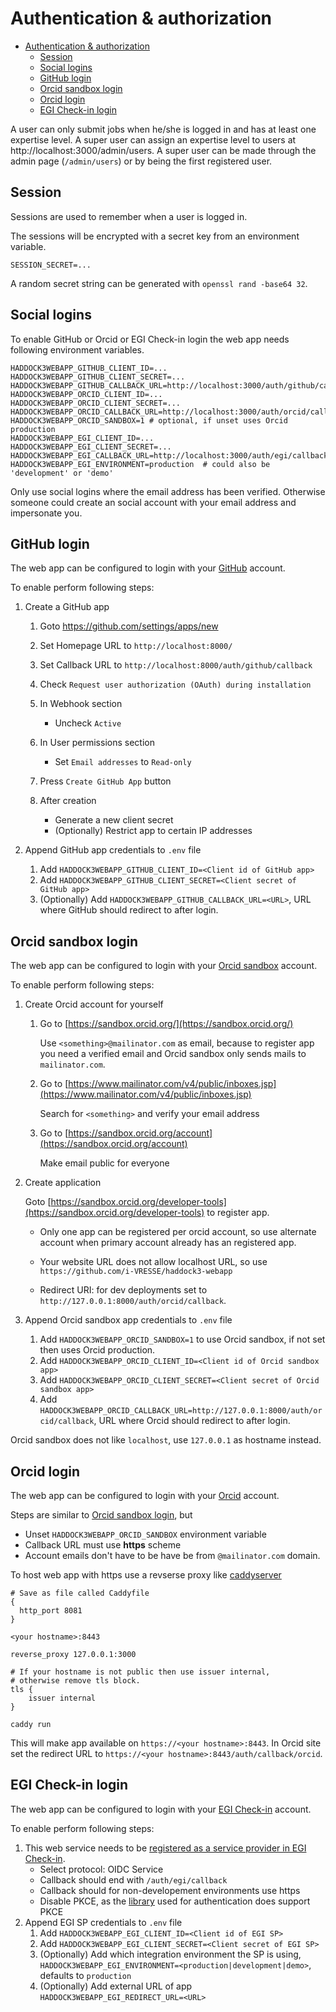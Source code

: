 # Authentication & authorization

- [Authentication \& authorization](#authentication--authorization)
  - [Session](#session)
  - [Social logins](#social-logins)
  - [GitHub login](#github-login)
  - [Orcid sandbox login](#orcid-sandbox-login)
  - [Orcid login](#orcid-login)
  - [EGI Check-in login](#egi-check-in-login)

A user can only submit jobs when he/she is logged in and has at least one expertise level.
A super user can assign an expertise level to users at http://localhost:3000/admin/users.
A super user can be made through the admin page (`/admin/users`) or by being the first registered user.

## Session

Sessions are used to remember when a user is logged in.

The sessions will be encrypted with a secret key from an environment variable.

```shell
SESSION_SECRET=...
```

A random secret string can be generated with `openssl rand -base64 32`.

## Social logins

To enable GitHub or Orcid or EGI Check-in login the web app needs following environment variables.

```shell
HADDOCK3WEBAPP_GITHUB_CLIENT_ID=...
HADDOCK3WEBAPP_GITHUB_CLIENT_SECRET=...
HADDOCK3WEBAPP_GITHUB_CALLBACK_URL=http://localhost:3000/auth/github/callback
HADDOCK3WEBAPP_ORCID_CLIENT_ID=...
HADDOCK3WEBAPP_ORCID_CLIENT_SECRET=...
HADDOCK3WEBAPP_ORCID_CALLBACK_URL=http://localhost:3000/auth/orcid/callback
HADDOCK3WEBAPP_ORCID_SANDBOX=1 # optional, if unset uses Orcid production
HADDOCK3WEBAPP_EGI_CLIENT_ID=...
HADDOCK3WEBAPP_EGI_CLIENT_SECRET=...
HADDOCK3WEBAPP_EGI_CALLBACK_URL=http://localhost:3000/auth/egi/callback
HADDOCK3WEBAPP_EGI_ENVIRONMENT=production  # could also be 'development' or 'demo'
```

Only use social logins where the email address has been verified.
Otherwise someone could create an social account with your email address and impersonate you.

## GitHub login

The web app can be configured to login with your
[GitHub](https://gibhub.com) account.

To enable perform following steps:

1. Create a GitHub app

   1. Goto <https://github.com/settings/apps/new>
   2. Set Homepage URL to `http://localhost:8000/`
   3. Set Callback URL to `http://localhost:8000/auth/github/callback`
   4. Check `Request user authorization (OAuth) during installation`
   5. In Webhook section

      - Uncheck `Active`

   6. In User permissions section

      - Set `Email addresses` to `Read-only`

   7. Press `Create GitHub App` button
   8. After creation

      - Generate a new client secret
      - (Optionally) Restrict app to certain IP addresses

2. Append GitHub app credentials to `.env` file

   1. Add `HADDOCK3WEBAPP_GITHUB_CLIENT_ID=<Client id of GitHub app>`
   2. Add `HADDOCK3WEBAPP_GITHUB_CLIENT_SECRET=<Client secret of GitHub app>`
   3. (Optionally) Add `HADDOCK3WEBAPP_GITHUB_CALLBACK_URL=<URL>`, URL where GitHub should redirect to after login.

## Orcid sandbox login

The web app can be configured to login with your [Orcid
sandbox](https://sandbox.orcid.org/) account.

To enable perform following steps:

1. Create Orcid account for yourself

   1. Go to [https://sandbox.orcid.org/](https://sandbox.orcid.org/)

      Use `<something>@mailinator.com` as email, because to register app you
      need a verified email and Orcid sandbox only sends mails to
      `mailinator.com`.

   2. Go to
      [https://www.mailinator.com/v4/public/inboxes.jsp](https://www.mailinator.com/v4/public/inboxes.jsp)

      Search for `<something>` and verify your email address

   3. Go to [https://sandbox.orcid.org/account](https://sandbox.orcid.org/account)

      Make email public for everyone

2. Create application

   Goto
   [https://sandbox.orcid.org/developer-tools](https://sandbox.orcid.org/developer-tools)
   to register app.

   - Only one app can be registered per orcid account, so use alternate account
     when primary account already has an registered app.

   - Your website URL does not allow localhost URL, so use
     `https://github.com/i-VRESSE/haddock3-webapp`

   - Redirect URI: for dev deployments set to
     `http://127.0.0.1:8000/auth/orcid/callback`.

3. Append Orcid sandbox app credentials to `.env` file

   1. Add `HADDOCK3WEBAPP_ORCID_SANDBOX=1` to use Orcid sandbox, if not set then uses Orcid production.
   1. Add `HADDOCK3WEBAPP_ORCID_CLIENT_ID=<Client id of Orcid sandbox app>`
   1. Add `HADDOCK3WEBAPP_ORCID_CLIENT_SECRET=<Client secret of Orcid sandbox app>`
   1. Add
      `HADDOCK3WEBAPP_ORCID_CALLBACK_URL=http://127.0.0.1:8000/auth/orcid/callback`, URL where Orcid should redirect to after login.

Orcid sandbox does not like `localhost`, use `127.0.0.1` as hostname instead.

## Orcid login

The web app can be configured to login with your [Orcid](https://orcid.org/)
account.

Steps are similar to [Orcid sandbox login](#orcid-sandbox-login), but

- Unset `HADDOCK3WEBAPP_ORCID_SANDBOX` environment variable
- Callback URL must use **https** scheme
- Account emails don't have to be have be from `@mailinator.com` domain.

To host web app with https use a revserse proxy like [caddyserver](https://caddyserver.com/)

```
# Save as file called Caddyfile
{
  http_port 8081
}

<your hostname>:8443

reverse_proxy 127.0.0.1:3000

# If your hostname is not public then use issuer internal,
# otherwise remove tls block.
tls {
	issuer internal
}
```

```shell
caddy run
```

This will make app available on `https://<your hostname>:8443`.
In Orcid site set the redirect URL to `https://<your hostname>:8443/auth/callback/orcid`.

## EGI Check-in login

The web app can be configured to login with your [EGI Check-in](https://aai.egi.eu/)
account.

To enable perform following steps:

1. This web service needs to be [registered as a service provider in EGI Check-in](https://docs.egi.eu/providers/check-in/sp/).
   - Select protocol: OIDC Service
   - Callback should end with `/auth/egi/callback`
   - Callback should for non-developement environments use https
   - Disable PKCE, as the
     [library](https://github.com/sergiodxa/remix-auth-oauth2/issues/24)
     used for authentication does support PKCE
2. Append EGI SP credentials to `.env` file
   1. Add `HADDOCK3WEBAPP_EGI_CLIENT_ID=<Client id of EGI SP>`
   2. Add `HADDOCK3WEBAPP_EGI_CLIENT_SECRET=<Client secret of EGI SP>`
   3. (Optionally) Add which integration environment the SP is using,
      `HADDOCK3WEBAPP_EGI_ENVIRONMENT=<production|development|demo>`,
      defaults to `production`
   4. (Optionally) Add external URL of app
      `HADDOCK3WEBAPP_EGI_REDIRECT_URL=<URL>`
